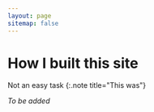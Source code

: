```yaml
---
layout: page
sitemap: false
---
```


# How I built this site

Not an easy task
{:.note title="This was"}

*To be added*
